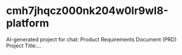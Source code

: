 # cmh7jhqcz000nk204w0lr9wl8-platform
AI-generated project for chat: Product Requirements Document (PRD) Project Title:...
